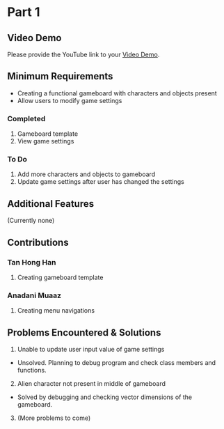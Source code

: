 # Part 1

## Video Demo

Please provide the YouTube link to your [Video Demo](https://youtube.com).

## Minimum Requirements
- Creating a functional gameboard with characters and objects present
- Allow users to modify game settings

### Completed

1. Gameboard template
2. View game settings

### To Do

1. Add more characters and objects to gameboard
2. Update game settings after user has changed the settings

## Additional Features

(Currently none)

## Contributions

### Tan Hong Han

1. Creating gameboard template

### Anadani Muaaz

1. Creating menu navigations

## Problems Encountered & Solutions

1. Unable to update user input value of game settings
- Unsolved. Planning to debug program and check class members and functions.

2. Alien character not present in middle of gameboard
- Solved by debugging and checking vector dimensions of the gameboard.

3. (More problems to come)